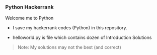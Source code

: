 ### Python Hackerrank
Welcome me to Python

- I save my hackerrank codes (Python) in this repository.

- helloworld.py is file which contains dozen of Introduction Solutions

> Note: My solutions may not the best (and correct)
